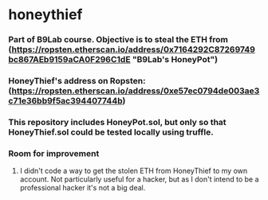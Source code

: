 # honeythief
### Part of B9Lab course. Objective is to steal the ETH from (https://ropsten.etherscan.io/address/0x7164292C87269749bc867AEb9159aCA0F296C1dE "B9Lab's HoneyPot")
### HoneyThief's address on Ropsten:  (https://ropsten.etherscan.io/address/0xe57ec0794de003ae3c71e36bb9f5ac394407744b)
### This repository includes HoneyPot.sol, but only so that HoneyThief.sol could be tested locally using truffle.
### Room for improvement
1. I didn't code a way to get the stolen ETH from HoneyThief to my own account. Not particularly useful for a hacker, but
   as I don't intend to be a professional hacker it's not a big deal.
